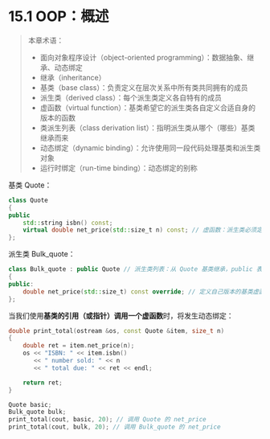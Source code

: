 # 15.1 OOP：概述

> 本章术语：
>
> * 面向对象程序设计（object-oriented programming）：数据抽象、继承、动态绑定
> * 继承（inheritance）
> * 基类（base class）：负责定义在层次关系中所有类共同拥有的成员
> * 派生类（derived class）：每个派生类定义各自特有的成员
> * 虚函数（virtual function）：基类希望它的派生类各自定义合适自身的版本的函数
> * 类派生列表（class derivation list）：指明派生类从哪个（哪些）基类继承而来
> * 动态绑定（dynamic binding）：允许使用同一段代码处理基类和派生类对象
> * 运行时绑定（run-time binding）：动态绑定的别称

基类 Quote：

```cpp
class Quote
{
public
    std::string isbn() const;
    virtual double net_price(std::size_t n) const; // 虚函数：派生类必须定义自己的版本
};
```

派生类 Bulk_quote：

```cpp
class Bulk_quote : public Quote // 派生类列表：从 Quote 基类继承，public 表示 Bulk_quote 类完全可以当作 Quote 类使用
{
public:
    double net_price(std::size_t) const override; // 定义自己版本的基类虚函数
};
```

当我们使用**基类的引用（或指针）**调用一个**虚函数**时，将发生动态绑定：

```cpp
double print_total(ostream &os, const Quote &item, size_t n)
{
    double ret = item.net_price(n);
    os << "ISBN: " << item.isbn()
       << " number sold: " << n
       << " total due: " << ret << endl;

    return ret;
}

Quote basic;
Bulk_quote bulk;
print_total(cout, basic, 20); // 调用 Quote 的 net_price
print_total(cout, bulk, 20); // 调用 Bulk_quote 的 net_price
```
